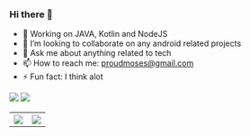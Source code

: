 ### Hi there 👋

- 🌱 Working on JAVA, Kotlin and NodeJS
- 👯 I’m looking to collaborate on any android related projects
- 💬 Ask me about anything related to tech
- 📫 How to reach me: proudmoses@gmail.com
- ⚡ Fun fact: I think alot

<img src ="https://github-readme-stats.vercel.app/api?username=MosesWangira&&show_icons=true&title_color=ffffff&icon_color=bb2acf&text_color=daf7dc&bg_color=151515"/>     
<img src = "https://github-readme-stats.vercel.app/api/top-langs/?username=MosesWangira&hide=html&layout=compact&theme=dark"/>

<table style="width:100%">
  <tr style="none">
    <th><img src ="https://github-readme-stats.vercel.app/api?username=MosesWangira&&show_icons=true&title_color=ffffff&icon_color=bb2acf&text_color=daf7dc&bg_color=151515"/> </th>
    <th><img src = "https://github-readme-stats.vercel.app/api/top-langs/?username=MosesWangira&hide=html&layout=compact&theme=dark"/>
</th>
  </tr>
</table>

